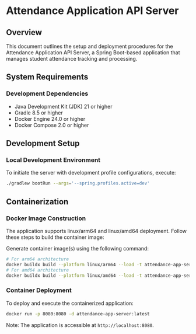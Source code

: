 # Attendance Application API Server

## Overview
This document outlines the setup and deployment procedures for the Attendance Application API Server, a Spring Boot-based application that manages student attendance tracking and processing.

## System Requirements

### Development Dependencies
- Java Development Kit (JDK) 21 or higher
- Gradle 8.5 or higher
- Docker Engine 24.0 or higher
- Docker Compose 2.0 or higher

## Development Setup

### Local Development Environment
To initiate the server with development profile configurations, execute:

```bash
./gradlew bootRun --args='--spring.profiles.active=dev'
```

## Containerization

### Docker Image Construction

The application supports linux/arm64 and linux/amd64  deployment. Follow these steps to build the container image:

Generate container image(s) using the following command:
```bash
# For arm64 architecture
docker buildx build --platform linux/arm64 --load -t attendance-app-server:latest .
# For amd64 architecture
docker buildx build --platform linux/amd64 --load -t attendance-app-server:latest .
```

### Container Deployment

To deploy and execute the containerized application:

```bash
docker run -p 8080:8080 -d attendance-app-server:latest
```

Note: The application is accessible at `http://localhost:8080`.

